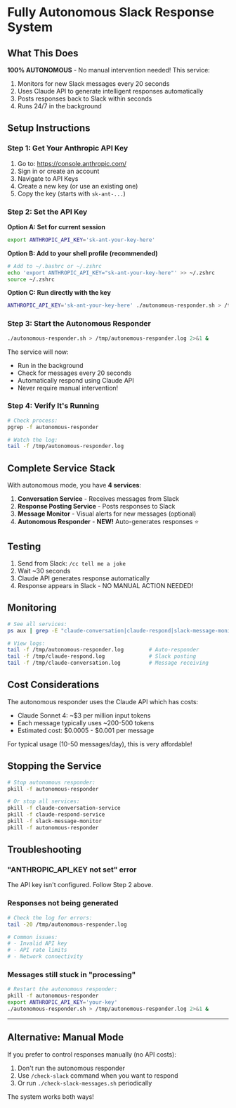 # Fully Autonomous Slack Response System

## What This Does

**100% AUTONOMOUS** - No manual intervention needed! This service:

1. Monitors for new Slack messages every 20 seconds
2. Uses Claude API to generate intelligent responses automatically
3. Posts responses back to Slack within seconds
4. Runs 24/7 in the background

## Setup Instructions

### Step 1: Get Your Anthropic API Key

1. Go to: https://console.anthropic.com/
2. Sign in or create an account
3. Navigate to API Keys
4. Create a new key (or use an existing one)
5. Copy the key (starts with `sk-ant-...`)

### Step 2: Set the API Key

**Option A: Set for current session**
```bash
export ANTHROPIC_API_KEY='sk-ant-your-key-here'
```

**Option B: Add to your shell profile (recommended)**
```bash
# Add to ~/.bashrc or ~/.zshrc
echo 'export ANTHROPIC_API_KEY="sk-ant-your-key-here"' >> ~/.zshrc
source ~/.zshrc
```

**Option C: Run directly with the key**
```bash
ANTHROPIC_API_KEY='sk-ant-your-key-here' ./autonomous-responder.sh > /tmp/autonomous-responder.log 2>&1 &
```

### Step 3: Start the Autonomous Responder

```bash
./autonomous-responder.sh > /tmp/autonomous-responder.log 2>&1 &
```

The service will now:
- Run in the background
- Check for messages every 20 seconds
- Automatically respond using Claude API
- Never require manual intervention!

### Step 4: Verify It's Running

```bash
# Check process:
pgrep -f autonomous-responder

# Watch the log:
tail -f /tmp/autonomous-responder.log
```

## Complete Service Stack

With autonomous mode, you have **4 services**:

1. **Conversation Service** - Receives messages from Slack
2. **Response Posting Service** - Posts responses to Slack
3. **Message Monitor** - Visual alerts for new messages (optional)
4. **Autonomous Responder** - **NEW!** Auto-generates responses ⭐

## Testing

1. Send from Slack: `/cc tell me a joke`
2. Wait ~30 seconds
3. Claude API generates response automatically
4. Response appears in Slack - NO MANUAL ACTION NEEDED!

## Monitoring

```bash
# See all services:
ps aux | grep -E "claude-conversation|claude-respond|slack-message-monitor|autonomous-responder" | grep -v grep

# View logs:
tail -f /tmp/autonomous-responder.log        # Auto-responder
tail -f /tmp/claude-respond.log              # Slack posting
tail -f /tmp/claude-conversation.log         # Message receiving
```

## Cost Considerations

The autonomous responder uses the Claude API which has costs:
- Claude Sonnet 4: ~$3 per million input tokens
- Each message typically uses ~200-500 tokens
- Estimated cost: $0.0005 - $0.001 per message

For typical usage (10-50 messages/day), this is very affordable!

## Stopping the Service

```bash
# Stop autonomous responder:
pkill -f autonomous-responder

# Or stop all services:
pkill -f claude-conversation-service
pkill -f claude-respond-service
pkill -f slack-message-monitor
pkill -f autonomous-responder
```

## Troubleshooting

### "ANTHROPIC_API_KEY not set" error

The API key isn't configured. Follow Step 2 above.

### Responses not being generated

```bash
# Check the log for errors:
tail -20 /tmp/autonomous-responder.log

# Common issues:
# - Invalid API key
# - API rate limits
# - Network connectivity
```

### Messages still stuck in "processing"

```bash
# Restart the autonomous responder:
pkill -f autonomous-responder
export ANTHROPIC_API_KEY='your-key'
./autonomous-responder.sh > /tmp/autonomous-responder.log 2>&1 &
```

---

## Alternative: Manual Mode

If you prefer to control responses manually (no API costs):

1. Don't run the autonomous responder
2. Use `/check-slack` command when you want to respond
3. Or run `./check-slack-messages.sh` periodically

The system works both ways!
